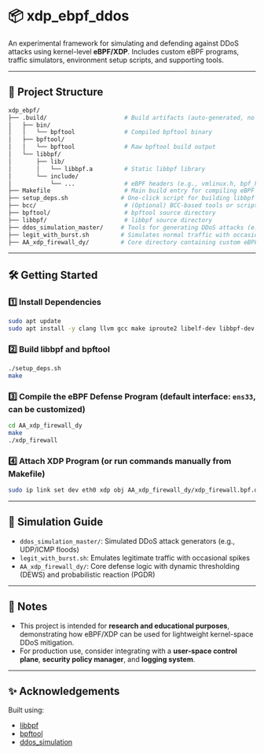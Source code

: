 # 📦 xdp\_ebpf\_ddos

An experimental framework for simulating and defending against DDoS attacks using kernel-level **eBPF/XDP**. Includes custom eBPF programs, traffic simulators, environment setup scripts, and supporting tools.

---

## 📁 Project Structure

```bash
xdp_ebpf/
├── .build/                      # Build artifacts (auto-generated, no manual edits required)
│   ├── bin/
│   │   └── bpftool              # Compiled bpftool binary
│   ├── bpftool/
│   │   └── bpftool              # Raw bpftool build output
│   └── libbpf/
│       ├── lib/
│       │   └── libbpf.a         # Static libbpf library
│       └── include/
│           └── ...              # eBPF headers (e.g., vmlinux.h, bpf_helpers.h)
├── Makefile                     # Main build entry for compiling eBPF object files
├── setup_deps.sh               # One-click script for building libbpf and bpftool
├── bcc/                         # (Optional) BCC-based tools or scripts
├── bpftool/                     # bpftool source directory
├── libbpf/                      # libbpf source directory
├── ddos_simulation_master/     # Tools for generating DDoS attacks (e.g., ICMP/UDP floods)
├── legit_with_burst.sh         # Simulates normal traffic with occasional bursts
├── AA_xdp_firewall_dy/         # Core directory containing custom eBPF firewall logic
```

---

## 🛠️ Getting Started

### 1️⃣ Install Dependencies

```bash
sudo apt update
sudo apt install -y clang llvm gcc make iproute2 libelf-dev libbpf-dev linux-headers-$(uname -r)
```

### 2️⃣ Build libbpf and bpftool

```bash
./setup_deps.sh
make
```

### 3️⃣ Compile the eBPF Defense Program (default interface: `ens33`, can be customized)

```bash
cd AA_xdp_firewall_dy
make
./xdp_firewall
```

### 4️⃣ Attach XDP Program (or run commands manually from Makefile)

```bash
sudo ip link set dev eth0 xdp obj AA_xdp_firewall_dy/xdp_firewall.bpf.o sec xdp
```

---

## 🎯 Simulation Guide

* `ddos_simulation_master/`: Simulated DDoS attack generators (e.g., UDP/ICMP floods)
* `legit_with_burst.sh`: Emulates legitimate traffic with occasional spikes
* `AA_xdp_firewall_dy/`: Core defense logic with dynamic thresholding (DEWS) and probabilistic reaction (PGDR)

---

## 📌 Notes

* This project is intended for **research and educational purposes**, demonstrating how eBPF/XDP can be used for lightweight kernel-space DDoS mitigation.
* For production use, consider integrating with a **user-space control plane**, **security policy manager**, and **logging system**.

---


## ✨ Acknowledgements

Built using:

* [libbpf](https://github.com/libbpf/libbpf)
* [bpftool](https://github.com/libbpf/bpftool)
* [ddos_simulation](https://github.com/ricardojoserf/ddos_simulation/tree/master)


